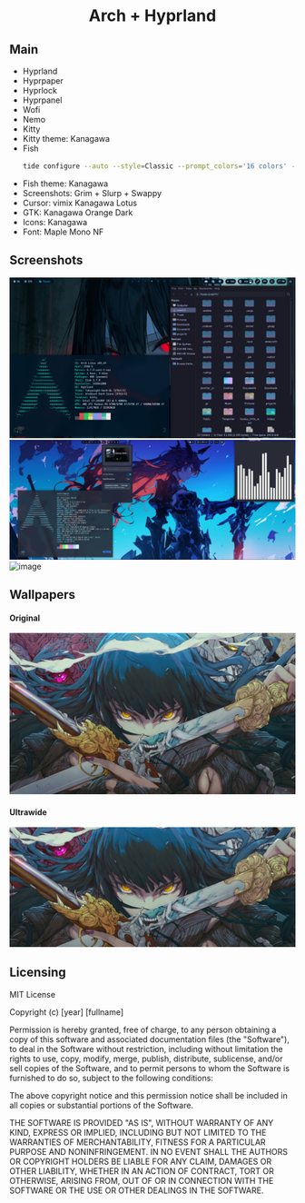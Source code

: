 <h1 align="center">Arch + Hyprland</h1>

## Main
- Hyprland
- Hyprpaper
- Hyprlock
- Hyprpanel
- Wofi
- Nemo
- Kitty
- Kitty theme: Kanagawa
- Fish
  ```sh
  tide configure --auto --style=Classic --prompt_colors='16 colors' --show_time=No --classic_prompt_separators=Vertical --powerline_prompt_heads=Round --powerline_prompt_tails=Flat --powerline_prompt_style='Two lines, character' --prompt_connection=Disconnected --powerline_right_prompt_frame=No --prompt_spacing=Compact --icons='Few icons' --transient=Yes
  ```
- Fish theme: Kanagawa
- Screenshots: Grim + Slurp + Swappy
- Cursor: vimix Kanagawa Lotus
- GTK: Kanagawa Orange Dark
- Icons: Kanagawa
- Font: Maple Mono NF

## Screenshots

![image](README/screen_1.png)
![image](README/screen_2.png)
![image](README/screen_3.png)

## Wallpapers

#### Original
![image](README/Samurai%20(3840x2160).jpg)
#### Ultrawide
![image](README/Samurai%20(3440x1440).jpg)

## Licensing

MIT License

Copyright (c) [year] [fullname]

Permission is hereby granted, free of charge, to any person obtaining a copy
of this software and associated documentation files (the "Software"), to deal
in the Software without restriction, including without limitation the rights
to use, copy, modify, merge, publish, distribute, sublicense, and/or sell
copies of the Software, and to permit persons to whom the Software is
furnished to do so, subject to the following conditions:

The above copyright notice and this permission notice shall be included in all
copies or substantial portions of the Software.

THE SOFTWARE IS PROVIDED "AS IS", WITHOUT WARRANTY OF ANY KIND, EXPRESS OR
IMPLIED, INCLUDING BUT NOT LIMITED TO THE WARRANTIES OF MERCHANTABILITY,
FITNESS FOR A PARTICULAR PURPOSE AND NONINFRINGEMENT. IN NO EVENT SHALL THE
AUTHORS OR COPYRIGHT HOLDERS BE LIABLE FOR ANY CLAIM, DAMAGES OR OTHER
LIABILITY, WHETHER IN AN ACTION OF CONTRACT, TORT OR OTHERWISE, ARISING FROM,
OUT OF OR IN CONNECTION WITH THE SOFTWARE OR THE USE OR OTHER DEALINGS IN THE
SOFTWARE.

